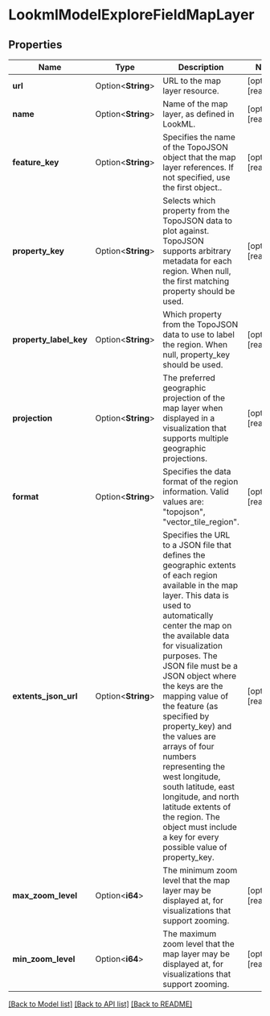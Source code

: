 # LookmlModelExploreFieldMapLayer

## Properties

Name | Type | Description | Notes
------------ | ------------- | ------------- | -------------
**url** | Option<**String**> | URL to the map layer resource. | [optional][readonly]
**name** | Option<**String**> | Name of the map layer, as defined in LookML. | [optional][readonly]
**feature_key** | Option<**String**> | Specifies the name of the TopoJSON object that the map layer references. If not specified, use the first object.. | [optional][readonly]
**property_key** | Option<**String**> | Selects which property from the TopoJSON data to plot against. TopoJSON supports arbitrary metadata for each region. When null, the first matching property should be used. | [optional][readonly]
**property_label_key** | Option<**String**> | Which property from the TopoJSON data to use to label the region. When null, property_key should be used. | [optional][readonly]
**projection** | Option<**String**> | The preferred geographic projection of the map layer when displayed in a visualization that supports multiple geographic projections. | [optional][readonly]
**format** | Option<**String**> | Specifies the data format of the region information. Valid values are: \"topojson\", \"vector_tile_region\". | [optional][readonly]
**extents_json_url** | Option<**String**> | Specifies the URL to a JSON file that defines the geographic extents of each region available in the map layer. This data is used to automatically center the map on the available data for visualization purposes. The JSON file must be a JSON object where the keys are the mapping value of the feature (as specified by property_key) and the values are arrays of four numbers representing the west longitude, south latitude, east longitude, and north latitude extents of the region. The object must include a key for every possible value of property_key. | [optional][readonly]
**max_zoom_level** | Option<**i64**> | The minimum zoom level that the map layer may be displayed at, for visualizations that support zooming. | [optional][readonly]
**min_zoom_level** | Option<**i64**> | The maximum zoom level that the map layer may be displayed at, for visualizations that support zooming. | [optional][readonly]

[[Back to Model list]](../README.md#documentation-for-models) [[Back to API list]](../README.md#documentation-for-api-endpoints) [[Back to README]](../README.md)



